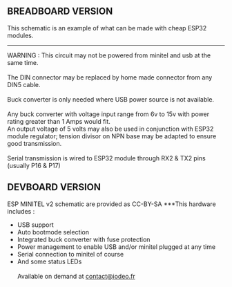 ## BREADBOARD VERSION
This schematic is an example of what can be made with cheap ESP32 modules.
***
WARNING : This circuit may not be powered from minitel and usb at the same time.
<br><br>The DIN connector may be replaced by home made connector from any DIN5 cable.
<br><br>Buck converter is only needed where USB power source is not available.
<br><br>Any buck converter with voltage input range from 6v to 15v with power rating greater than 1 Amps would fit.
<br>An output voltage of 5 volts may also be used in conjunction with ESP32 module regulator; tension divisor on NPN base may be adapted to ensure good transmission.
<br><br>Serial transmission is wired to ESP32 module through RX2 & TX2 pins (usually P16 & P17)

## DEVBOARD VERSION
ESP MINITEL v2 schematic are provided as CC-BY-SA
***This hardware includes :
* USB support
* Auto bootmode selection
* Integrated buck converter with fuse protection
* Power management to enable USB and/or minitel plugged at any time
* Serial connection to minitel of course
* And some status LEDs
<br><br>Available on demand at [contact@iodeo.fr](mailto:contact@iodeo.fr)

